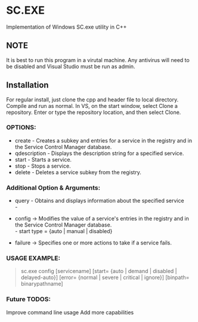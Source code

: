 # SC.EXE
Implementation of Windows SC.exe utility in C++


## NOTE 
It is best to run this program in a virutal machine. Any antivirus will need to be disabled and
Visual Studio must be run as admin.


## Installation
For regular install, just clone the cpp and header file to local directory. Compile and run as normal.
In VS, on the start window, select Clone a repository. Enter or type the repository location, and then select Clone.


### OPTIONS: 
* create       - Creates a subkey and entries for a service in the registry and in the Service Control Manager database. <br />
* qdescription - Displays the description string for a specified service. <br />
* start        - Starts a service. <br />
* stop         - Stops a service. <br />
* delete       - Deletes a service subkey from the registry. <br />

### Additional Option & Arguments:
* query        - Obtains and displays information about the specified service <br />
                    -

* config -> Modifies the value of a service's entries in the registry and in the Service Control Manager database. <br />
                    - start type = {auto | manual | disabled} 

* failure -> Specifies one or more actions to take if a service fails. <br />



### USAGE EXAMPLE: 

>sc.exe config [servicename] [start= {auto | demand | disabled | delayed-auto}] [error= {normal | severe | critical | ignore}] [binpath= binarypathname] 


### Future TODOS:
Improve command line usage
Add more capabilities
